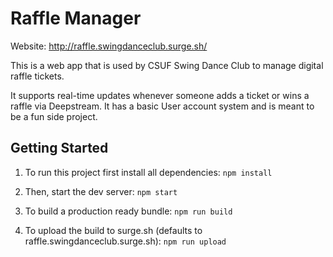 # Raffle Manager

Website: http://raffle.swingdanceclub.surge.sh/

This is a web app that is used by CSUF Swing Dance Club to manage digital raffle tickets.

It supports real-time updates whenever someone adds a ticket or wins a raffle via Deepstream. It has a basic User account system and is meant to be a fun side project.

## Getting Started

  1. To run this project first install all dependencies: `npm install`

  2. Then, start the dev server: `npm start`

  3. To build a production ready bundle: `npm run build`

  4. To upload the build to surge.sh (defaults to raffle.swingdanceclub.surge.sh): `npm run upload`
